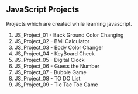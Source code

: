 ## JavaScript Projects

Projects which are created while learning javascript.

1. JS_Project_01 - Back Ground Color Changing 
2. JS_Project_02 - BMI Calculator
3. JS_Project_03 - Body Color Changer
4. JS_Project_04 - KeyBoard Check
5. JS_Project_05 - Digital Clock
6. JS_Project_06 - Guess the Number
7. JS_Project_07 - Bubble Game
8. JS_Project_08 - TO DO List
9. JS_Project_09 - Tic Tac Toe Game